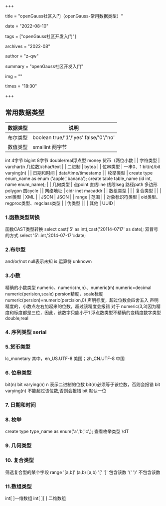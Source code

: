 +++

 title = "openGauss社区入门（openGauss-常用数据类型）" 

date = "2022-08-10" 

tags = ["openGauss社区开发入门"] 

archives = "2022-08" 

author = "z-qw" 

summary = "openGauss社区开发入门" 

img = "" 

times = "18:30" 

+++


## 常用数据类型
| 数据类型 | 说明 |
| --- | --- |
| 布尔类型 | boolean  true/'1'/'yes' false/'0'/'no' |
| 数值类型 | smallint 两字节
int 4字节
bigint 8字节
double/real浮点型
money 货币（两位小数 |
| 字符类型 | varchar(n 几位数)/char/text |
| 二进制 | bytea |
| 位串类型 | 一串0、1  bit(n)/bit varying(n) |
| 日期和时间 | data/time/timestamp |
| 枚举类型 | create type enum_name as enum
('apple','banana');
create table table_name
(id int, name enum_name); |
| 几何类型 | 点point 直线line 线段lseg 路径path
多边形polygon 圆cycle |
| 网络地址 | cidr inet macaddr |
| 数组类型 |  |
| 复合类型 |  |
| xml类型 | XML |
| JSON | JSON |
| range | 范围 |
| 对象标识符类型 | oid类型、regproc类型、regclass类型 |
| 伪类型 | 
 |
| 其他 | UUID |


### 1.函数类型转换
函数CAST类型转换
select cast('5' as int),cast('20114-0717' as date);
双冒号的方式
select '5'::int,'2014-07-17'::date;

### 2.布尔型
and/or/not
null表示未知
is 运算符
unknown

### 3.小数
精确的小数类型 numeric、numeric(m,n）、numeric(m)
numeric=decimal
numeric(perision,scale) persion精度，scale标度
numeric(persion)=numeric(percision,0)
声明标度，超过位数会四舍五入
声明精度的，小数点左右加起来的位数，超过该精度会报错
对于 numeric(3,3)因为精度和标度都是三位，因此，该数字只能小于1
浮点数类型不精确的变精度数字类型 double;real 
### 4. 序列类型 serial
### 5.货币类型
lc_monetary 其中，en_US.UTF-8 美国；zh_CN.UTF-8 中国
### 6. 位串类型
bit(n) bit varying(n) n 表示二进制的位数
bit(n)必须等于该位数，否则会报错
bit varying(n) 不能超过该位数,否则会报错
bit 默认一位
### 7. 日期和时间
### 8. 枚举
create type type_name as enum('a','b','c',);
查看枚举类型 \dT
### 9. 几何类型
### 10. 复合类型
筛选复合型的某个字段
range '[a,b]'   (a,b)  [a,b)  '['  ']'  包含该数  '('  ')' 不包含该数
### 11.数组类型
int[ ]一维数组
int[ ][ ] 二维数组 
